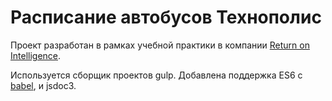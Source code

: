 # Расписание автобусов Технополис

Проект разработан в рамках учебной практики в компании [Return on Intelligence](http://www.returnonintelligence.ru/).

Используется сборщик проектов gulp. Добавлена поддержка ES6 с [babel](https://babeljs.io/), и jsdoc3.


